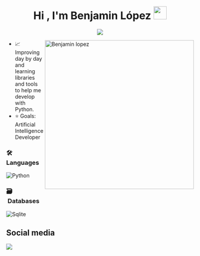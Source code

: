 <h1 align="center">Hi , I'm Benjamin López <img src="https://media.giphy.com/media/hvRJCLFzcasrR4ia7z/giphy.gif" width="35"></h1>

<p align="center">
  <a href="https://github.com/DenverCoder1/readme-typing-svg"><img src="https://readme-typing-svg.herokuapp.com/?font=Time+New+Roman&color=cyan&size=25&center=true&vCenter=true&width=600&height=100&lines=Python+Developer..&hearts;++;self-taught+programmer"></a>
</p>

<p><img align="right" witdh="400px" height="400px" src="https://github.com/Adam-pw/Adam-pw/blob/main/animation_500_kxa883sd.gif" alt="Benjamin lopez" /></p>

- 📈 Improving day by day and learning libraries and tools to help me develop with Python.
- ⭐ Goals: Artificial Intelligence Developer 


### 🛠 &nbsp; Languages

![Python](https://img.shields.io/badge/python-3670A0?style=for-the-badge&logo=python&logoColor=ffdd54)&nbsp;

### 🗃 &nbsp;Databases

![Sqlite](https://img.shields.io/badge/Sqlite-%23316192.svg?style=for-the-badge&logo=Sqlite&logoColor=white)&nbsp;


## Social media

 <a href= "https://www.linkedin.com/in/benjam%C3%ADn-lopez-38068a2a2/">
    <img src="https://img.shields.io/badge/linkedin-%230077B5.svg?style=for-the-badge&logo=linkedin&logoColor=white">
 </a>
